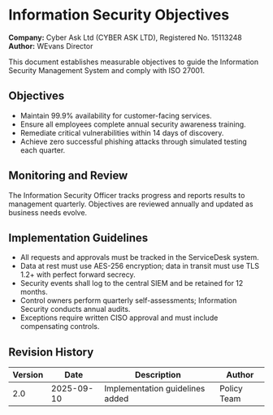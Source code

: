 # Information Security Objectives

**Company:** Cyber Ask Ltd (CYBER ASK LTD), Registered No. 15113248  
**Author:** WEvans Director

This document establishes measurable objectives to guide the Information Security Management System and comply with ISO 27001.

## Objectives

- Maintain 99.9% availability for customer-facing services.
- Ensure all employees complete annual security awareness training.
- Remediate critical vulnerabilities within 14 days of discovery.
- Achieve zero successful phishing attacks through simulated testing each quarter.

## Monitoring and Review

The Information Security Officer tracks progress and reports results to management quarterly. Objectives are reviewed annually and updated as business needs evolve.

## Implementation Guidelines
- All requests and approvals must be tracked in the ServiceDesk system.
- Data at rest must use AES-256 encryption; data in transit must use TLS 1.2+ with perfect forward secrecy.
- Security events shall log to the central SIEM and be retained for 12 months.
- Control owners perform quarterly self-assessments; Information Security conducts annual audits.
- Exceptions require written CISO approval and must include compensating controls.

## Revision History

| Version | Date | Description | Author |
| ------- | ---------- | ----------------------- | ------ |
| 2.0     | 2025-09-10 | Implementation guidelines added | Policy Team |
